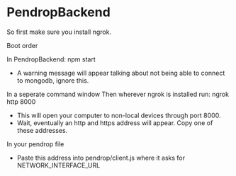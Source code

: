 # PendropBackend

So first make sure you install ngrok.

Boot order

In PendropBackend: npm start
- A warning message will appear talking about not being able to connect to mongodb, ignore this.

In a seperate command window
Then wherever ngrok is installed run: ngrok http 8000
- This will open your computer to non-local devices through port 8000. 
- Wait, eventually an http and https address will appear. Copy one of these addresses.

In your pendrop file
- Paste this address into pendrop/client.js where it asks for NETWORK_INTERFACE_URL
